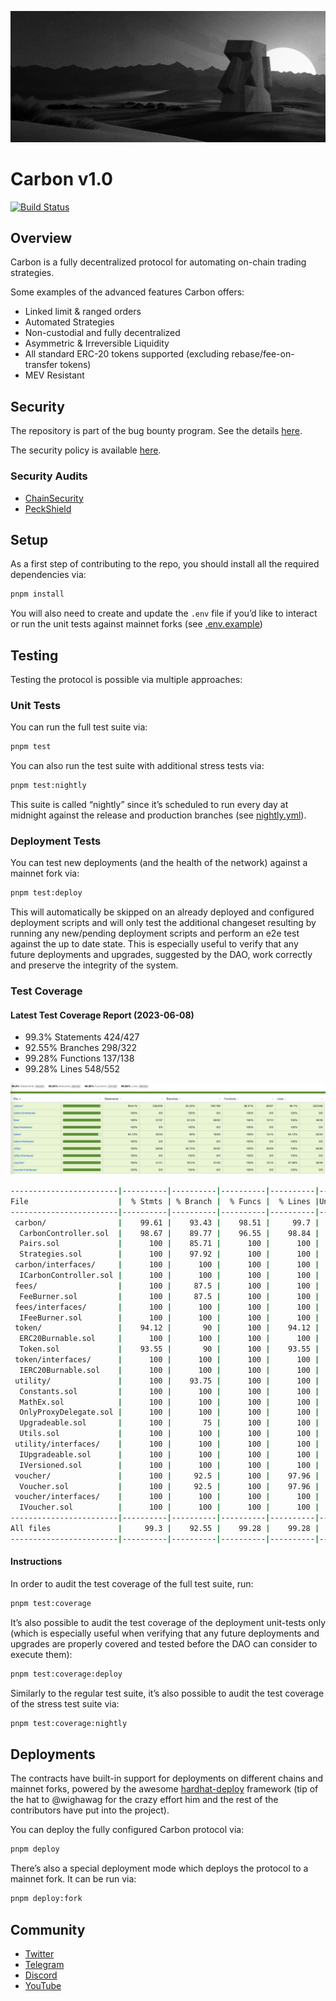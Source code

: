﻿![Carbon](./docs/images/carbon.jpg)

# Carbon v1.0

[![Build Status](https://github.com/bancorprotocol/carbon-contracts/actions/workflows/ci.yml/badge.svg?branch=master)](https://github.com/bancorprotocol/carbon-contracts/actions/workflows/ci.yml)

## Overview

Carbon is a fully decentralized protocol for automating on-chain trading strategies.

Some examples of the advanced features Carbon offers:

-   Linked limit & ranged orders
-   Automated Strategies
-   Non-custodial and fully decentralized
-   Asymmetric & Irreversible Liquidity
-   All standard ERC-20 tokens supported (excluding rebase/fee-on-transfer tokens)
-   MEV Resistant

## Security

The repository is part of the bug bounty program.
See the details [here](./docs/bug-bounty.md).

The security policy is available [here](./SECURITY.md).

### Security Audits

-   [ChainSecurity](docs/audits/ChainSecurity_Carbon_Audit_Report.pdf)
-   [PeckShield](docs/audits/PeckShield-Audit-Report-Carbon-v1.0.pdf)

## Setup

As a first step of contributing to the repo, you should install all the required dependencies via:

```sh
pnpm install
```

You will also need to create and update the `.env` file if you’d like to interact or run the unit tests against mainnet forks (see [.env.example](./.env.example))

## Testing

Testing the protocol is possible via multiple approaches:

### Unit Tests

You can run the full test suite via:

```sh
pnpm test
```

You can also run the test suite with additional stress tests via:

```sh
pnpm test:nightly
```

This suite is called “nightly” since it’s scheduled to run every day at midnight against the release and production branches (see [nightly.yml](.github/workflows/nightly.yml)).

### Deployment Tests

You can test new deployments (and the health of the network) against a mainnet fork via:

```sh
pnpm test:deploy
```

This will automatically be skipped on an already deployed and configured deployment scripts and will only test the additional changeset resulting by running any new/pending deployment scripts and perform an e2e test against the up to date state. This is especially useful to verify that any future deployments and upgrades, suggested by the DAO, work correctly and preserve the integrity of the system.

### Test Coverage

#### Latest Test Coverage Report (2023-06-08)

-   99.3% Statements 424/427
-   92.55% Branches 298/322
-   99.28% Functions 137/138
-   99.28% Lines 548/552

![Coverage Report](./docs/images/coverage.png)

```sh
------------------------|----------|----------|----------|----------|----------------|
File                    |  % Stmts | % Branch |  % Funcs |  % Lines |Uncovered Lines |
------------------------|----------|----------|----------|----------|----------------|
 carbon/                |    99.61 |    93.43 |    98.51 |     99.7 |                |
  CarbonController.sol  |    98.67 |    89.77 |    96.55 |    98.84 |             94 |
  Pairs.sol             |      100 |    85.71 |      100 |      100 |                |
  Strategies.sol        |      100 |    97.92 |      100 |      100 |                |
 carbon/interfaces/     |      100 |      100 |      100 |      100 |                |
  ICarbonController.sol |      100 |      100 |      100 |      100 |                |
 fees/                  |      100 |     87.5 |      100 |      100 |                |
  FeeBurner.sol         |      100 |     87.5 |      100 |      100 |                |
 fees/interfaces/       |      100 |      100 |      100 |      100 |                |
  IFeeBurner.sol        |      100 |      100 |      100 |      100 |                |
 token/                 |    94.12 |       90 |      100 |    94.12 |                |
  ERC20Burnable.sol     |      100 |      100 |      100 |      100 |                |
  Token.sol             |    93.55 |       90 |      100 |    93.55 |         92,142 |
 token/interfaces/      |      100 |      100 |      100 |      100 |                |
  IERC20Burnable.sol    |      100 |      100 |      100 |      100 |                |
 utility/               |      100 |    93.75 |      100 |      100 |                |
  Constants.sol         |      100 |      100 |      100 |      100 |                |
  MathEx.sol            |      100 |      100 |      100 |      100 |                |
  OnlyProxyDelegate.sol |      100 |      100 |      100 |      100 |                |
  Upgradeable.sol       |      100 |       75 |      100 |      100 |                |
  Utils.sol             |      100 |      100 |      100 |      100 |                |
 utility/interfaces/    |      100 |      100 |      100 |      100 |                |
  IUpgradeable.sol      |      100 |      100 |      100 |      100 |                |
  IVersioned.sol        |      100 |      100 |      100 |      100 |                |
 voucher/               |      100 |     92.5 |      100 |    97.96 |                |
  Voucher.sol           |      100 |     92.5 |      100 |    97.96 |            249 |
 voucher/interfaces/    |      100 |      100 |      100 |      100 |                |
  IVoucher.sol          |      100 |      100 |      100 |      100 |                |
------------------------|----------|----------|----------|----------|----------------|
All files               |     99.3 |    92.55 |    99.28 |    99.28 |                |
------------------------|----------|----------|----------|----------|----------------|
```

#### Instructions

In order to audit the test coverage of the full test suite, run:

```sh
pnpm test:coverage
```

It’s also possible to audit the test coverage of the deployment unit-tests only (which is especially useful when verifying that any future deployments and upgrades are properly covered and tested before the DAO can consider to execute them):

```sh
pnpm test:coverage:deploy
```

Similarly to the regular test suite, it’s also possible to audit the test coverage of the stress test suite via:

```sh
pnpm test:coverage:nightly
```

## Deployments

The contracts have built-in support for deployments on different chains and mainnet forks, powered by the awesome [hardhat-deploy](https://github.com/wighawag/hardhat-deploy) framework (tip of the hat to @wighawag for the crazy effort him and the rest of the contributors have put into the project).

You can deploy the fully configured Carbon protocol via:

```sh
pnpm deploy
```

There’s also a special deployment mode which deploys the protocol to a mainnet fork. It can be run via:

```sh
pnpm deploy:fork
```

## Community

-   [Twitter](https://twitter.com/carbondefixyz)
-   [Telegram](https://t.me/CarbonDeFixyz)
-   [Discord](https://discord.gg/aMVTbrmgD7)
-   [YouTube](https://www.youtube.com/c/BancorProtocol)
